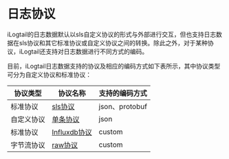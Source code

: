 # 日志协议

iLogtail的日志数据默认以sls自定义协议的形式与外部进行交互，但也支持日志数据在sls协议和其它标准协议或自定义协议之间的转换。除此之外，对于某种协议，iLogtail还支持对日志数据进行不同方式的编码。

目前，iLogtail日志数据支持的协议及相应的编码方式如下表所示，其中协议类型可分为自定义协议和标准协议：

| 协议类型  | 协议名称                                                                                             | 支持的编码方式       |
|-------|--------------------------------------------------------------------------------------------------|---------------|
| 标准协议  | [sls协议](./protocol-spec/sls.md)                                                                  | json、protobuf |
| 自定义协议 | [单条协议](./protocol-spec/custom_single.md)                                                         | json          |
| 标准协议  | [Influxdb协议](https://docs.influxdata.com/influxdb/v1.8/write_protocols/line_protocol_reference/) | custom        |
| 字节流协议 | [raw协议](./protocol-spec/raw.md)                                                                  | custom        |
